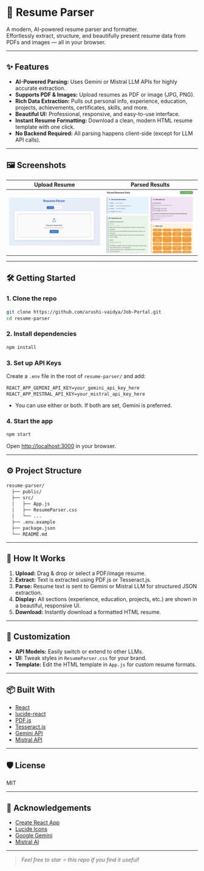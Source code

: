 # 📄 Resume Parser

A modern, AI-powered resume parser and formatter.  
Effortlessly extract, structure, and beautifully present resume data from PDFs and images — all in your browser.

---

## ✨ Features

- **AI-Powered Parsing:** Uses Gemini or Mistral LLM APIs for highly accurate extraction.
- **Supports PDF & Images:** Upload resumes as PDF or image (JPG, PNG).
- **Rich Data Extraction:** Pulls out personal info, experience, education, projects, achievements, certificates, skills, and more.
- **Beautiful UI:** Professional, responsive, and easy-to-use interface.
- **Instant Resume Formatting:** Download a clean, modern HTML resume template with one click.
- **No Backend Required:** All parsing happens client-side (except for LLM API calls).

---

## 🖼️ Screenshots

| Upload Resume                | Parsed Results                |
|:----------------------------:|:-----------------------------:|
| ![Upload Screen](public/photo1.png) | ![Parsed Results](public/photo2.png) |

---

## 🛠️ Getting Started

### 1. Clone the repo

```bash
git clone https://github.com/arushi-vaidya/Job-Portal.git
cd resume-parser
```

### 2. Install dependencies

```bash
npm install
```

### 3. Set up API Keys

Create a `.env` file in the root of `resume-parser/` and add:

```env
REACT_APP_GEMINI_API_KEY=your_gemini_api_key_here
REACT_APP_MISTRAL_API_KEY=your_mistral_api_key_here
```

- You can use either or both. If both are set, Gemini is preferred.

### 4. Start the app

```bash
npm start
```

Open [http://localhost:3000](http://localhost:3000) in your browser.

---

## ⚙️ Project Structure

```
resume-parser/
  ├── public/
  ├── src/
  │   ├── App.js
  │   ├── ResumeParser.css
  │   └── ...
  ├── .env.example
  ├── package.json
  └── README.md
```

---

## 🧠 How It Works

1. **Upload:** Drag & drop or select a PDF/image resume.
2. **Extract:** Text is extracted using PDF.js or Tesseract.js.
3. **Parse:** Resume text is sent to Gemini or Mistral LLM for structured JSON extraction.
4. **Display:** All sections (experience, education, projects, etc.) are shown in a beautiful, responsive UI.
5. **Download:** Instantly download a formatted HTML resume.

---

## 📝 Customization

- **API Models:** Easily switch or extend to other LLMs.
- **UI:** Tweak styles in `ResumeParser.css` for your brand.
- **Template:** Edit the HTML template in `App.js` for custom resume formats.

---

## 📦 Built With

- [React](https://reactjs.org/)
- [lucide-react](https://lucide.dev/)
- [PDF.js](https://mozilla.github.io/pdf.js/)
- [Tesseract.js](https://tesseract.projectnaptha.com/)
- [Gemini API](https://ai.google.dev/)
- [Mistral API](https://mistral.ai/)

---

## 🛡️ License

MIT

---

## 🙏 Acknowledgements

- [Create React App](https://create-react-app.dev/)
- [Lucide Icons](https://lucide.dev/)
- [Google Gemini](https://ai.google.dev/)
- [Mistral AI](https://mistral.ai/)

---

> _Feel free to star ⭐ this repo if you find it useful!_
